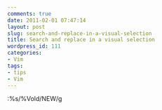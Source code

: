 ```yaml
---
comments: true
date: 2011-02-01 07:47:14
layout: post
slug: search-and-replace-in-a-visual-selection
title: Search and replace in a visual selection
wordpress_id: 111
categories:
- Vim
tags:
- tips
- Vim
---
```


:%s/\%Vold/NEW/g

